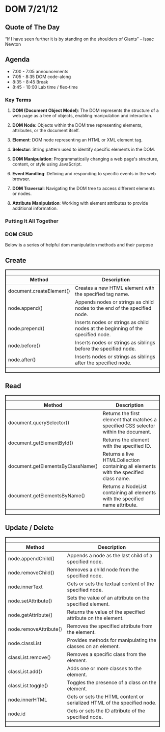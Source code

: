 # DOM 7/21/12

## Quote of The Day
“If I have seen further it is by standing on the shoulders of Giants”
– Issac Newton 

## Agenda

- 7:00 - 7:05 announcements
- 7:05 - 8:35 DOM code-along
- 8:35 - 8:45 Break
- 8:45 - 10:00 Lab time / flex-time

### Key Terms
1. **DOM (Document Object Model)**: The DOM represents the structure of a web page as a tree of objects, enabling manipulation and interaction.

2. **DOM Node**: Objects within the DOM tree representing elements, attributes, or the document itself.

3. **Element**: DOM node representing an HTML or XML element tag.

4. **Selector**: String pattern used to identify specific elements in the DOM.

5. **DOM Manipulation**: Programmatically changing a web page's structure, content, or style using JavaScript.

6. **Event Handling**: Defining and responding to specific events in the web browser.

7. **DOM Traversal**: Navigating the DOM tree to access different elements or nodes.

8. **Attribute Manipulation**: Working with element attributes to provide additional information.
    

### Putting It All Together

### DOM CRUD
Below is a series of helpful dom manipulation methods and their purpose

<h2>Create</h2>
<div style="display: flex;  border:2px solid">
    <table>
        <thead>
                <tr>
                <th>Method</th>
                <th>Description</th>
                </tr>
        </thead>
        <tbody>
            <tr>
                <td>document.createElement()</td>
                <td>Creates a new HTML element with the specified tag name.</td>
            </tr>
            <tr>
                <td>node.append()</td>
                <td>Appends nodes or strings as child nodes to the end of the specified node.</td>
            </tr>
            <tr>
                <td>node.prepend()</td>
                <td>Inserts nodes or strings as child nodes at the beginning of the specified node.</td>
            </tr>
            <tr>
                <td>node.before()</td>
                <td>Inserts nodes or strings as siblings before the specified node.</td>
            </tr>
                <tr>
                <td>node.after()</td>
                <td>Inserts nodes or strings as siblings after the specified node.</td>
            </tr>
        </tbody>
    </table>
</div>

<h2>Read</h2>
<div style="display: flex;  border:2px solid">
    <table>
    <thead>
        <tr>
        <th>Method</th>
        <th>Description</th>
        </tr>
    </thead>
    <tbody>
        <tr>
        <td>document.querySelector()</td>
        <td>Returns the first element that matches a specified CSS selector within the document.</td>
        </tr>
        <tr>
        <td>document.getElementById()</td>
        <td>Returns the element with the specified ID.</td>
        </tr>
        <tr>
        <td>document.getElementsByClassName()</td>
        <td>Returns a live HTMLCollection containing all elements with the specified class name.</td>
        </tr>
        <tr>
        <td>document.getElementsByName()</td>
        <td>Returns a NodeList containing all elements with the specified name attribute.</td>
        </tr>
    </tbody>
    </table>
</div>
<h2> Update / Delete</h2>
<div style="display: flex;  border:2px solid">
    <table>
        <thead>
            <tr>
                <th>Method</th>
                <th>Description</th>
            </tr>
    </thead>
    <tbody>
            <tr>
                <td>node.appendChild()</td>
                <td>Appends a node as the last child of a specified node.</td>
            </tr>
            <tr>
                <td>node.removeChild()</td>
                <td>Removes a child node from the specified node.</td>
            </tr>
            <tr>
                <td>node.innerText</td>
                <td>Gets or sets the textual content of the specified node.</td>
            </tr>
            <tr>
                <td>node.setAttribute()</td>
                <td>Sets the value of an attribute on the specified element.</td>
            </tr>
            <tr>
                <td>node.getAttribute()</td>
                <td>Returns the value of the specified attribute on the element.</td>
            </tr>
            <tr>
                <td>node.removeAttribute()</td>
                <td>Removes the specified attribute from the element.</td>
            </tr>
            <tr>
                <td>node.classList</td>
                <td>Provides methods for manipulating the classes on an element.</td>
            </tr>
            <tr>
                <td>classList.remove()</td>
                <td>Removes a specific class from the element.</td>
            </tr>
            <tr>
                <td>classList.add()</td>
                <td>Adds one or more classes to the element.</td>
            </tr>
            <tr>
                <td>classList.toggle()</td>
                <td>Toggles the presence of a class on the element.</td>
            </tr>
            <tr>
                <td>node.innerHTML</td>
                <td>Gets or sets the HTML content or serialized HTML of the specified node.</td>
            </tr>
            <tr>
                <td>node.id</td>
                <td>Gets or sets the ID attribute of the specified node.</td>
            </tr>
        </tbody>
    </table>
</div>


